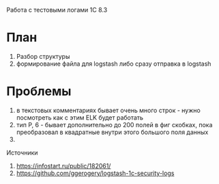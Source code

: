Работа с тестовыми логами 1С 8.3
# План
1. Разбор структуры
2. формирование файла для logstash либо сразу отправка в logstash

# Проблемы
1. в текстовых комментариях бывает очень много строк - нужно посмотреть как с этим ELK будет работать
2. тип P, 6 - бывает дополнительно до 200 полей в фиг скобках, пока преобразовал в квадратные внутри этого большого поля данных
3. 

Источники
1. https://infostart.ru/public/182061/
2. https://github.com/ggerogery/logstash-1c-security-logs
